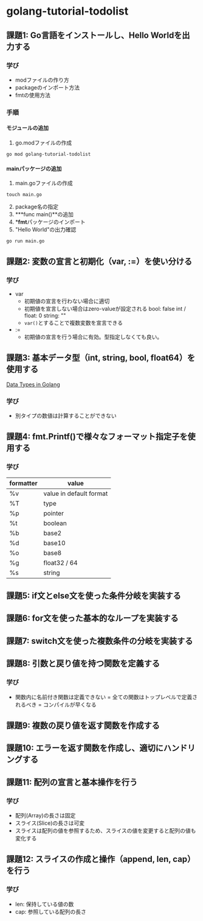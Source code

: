 # golang-tutorial-todolist



## 課題1: Go言語をインストールし、Hello Worldを出力する

### 学び
- modファイルの作り方
- packageのインポート方法
- fmtの使用方法

### 手順

#### モジュールの追加
1. go.modファイルの作成
```
go mod golang-tutorial-todolist
```

#### mainパッケージの追加
1. main.goファイルの作成
```
touch main.go
```
2. package名の指定
3. ***func main()**の追加
4. ***fmt**パッケージのインポート
5. "Hello World"の出力確認
```
go run main.go
```


## 課題2: 変数の宣言と初期化（var, :=）を使い分ける

### 学び
- var
  - 初期値の宣言を行わない場合に適切
  - 初期値を宣言しない場合はzero-valueが設定される
    bool: false
    int / float: 0
    string: ""
  - ```var()```とすることで複数変数を宣言できる
- :=
  - 初期値の宣言を行う場合に有効。型指定しなくても良い。



## 課題3: 基本データ型（int, string, bool, float64）を使用する

[Data Types in Golang](https://www.geeksforgeeks.org/go-language/data-types-in-go/)

### 学び
- 別タイプの数値は計算することができない


## 課題4: fmt.Printf()で様々なフォーマット指定子を使用する

### 学び
| formatter | value |
|-----------|-------|
|     %v      |   value in default format   |
|     %T      |   type   |
|     %p      |   pointer    |
|      %t     |    boolean   |
|       %b    |    base2   |
|       %d    |    base10   |
|       %o    |    base8  |
|       %g    |    float32 / 64  |
|       %s    |    string  |


## 課題5: if文とelse文を使った条件分岐を実装する


## 課題6: for文を使った基本的なループを実装する


## 課題7: switch文を使った複数条件の分岐を実装する


## 課題8: 引数と戻り値を持つ関数を定義する

### 学び
- 関数内に名前付き関数は定義できない
  = 全ての関数はトップレベルで定義されるべき
  = コンパイルが早くなる


## 課題9: 複数の戻り値を返す関数を作成する


## 課題10: エラーを返す関数を作成し、適切にハンドリングする


## 課題11: 配列の宣言と基本操作を行う

### 学び
- 配列(Array)の長さは固定
- スライス(Slice)の長さは可変
- スライスは配列の値を参照するため、スライスの値を変更すると配列の値も変化する


## 課題12: スライスの作成と操作（append, len, cap）を行う

### 学び
- len: 保持している値の数
- cap: 参照している配列の長さ
